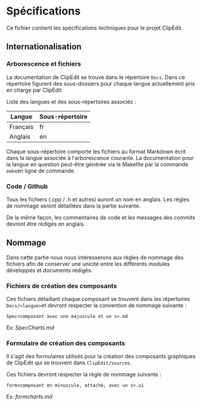# Spécifications

Ce fichier contient les spécifications techniques pour le projet ClipEdit.

## Internationalisation

###  Arborescence et fichiers

La documentation de ClipEdit se trouve dans le répertoire `Docs`. Dans ce répertoire figurent des sous-dossiers pour chaque langue actuellement pris en charge par ClipEdit.

Liste des langues et des sous-répertoires associés :

| Langue       	| 	Sous-répertoire	|
| ----------------	| ---------------------------- 	|
| Français     	| fr      				|
| Anglais 		| en					|

Chaque sous-répertoire comporte les fichiers au format Markdown écrit dans la langue associée à l'arborescence courante. La documentation pour la langue en question peut-être générée via le Makefile par la commande `make`en ligne de commande.

### Code / Github

Tous les fichiers (.cpp / .h et autres) auront un nom en anglais. Les règles de nommage seront détaillées dans la partie suivante.

De la même façon, les commentaires de code et les messages des commits devront être rédigés en anglais.

## Nommage

Dans cette partie nous nous intéresserons aux règles de nommage des fichiers afin de conserver une unicité entre les différents modules développés et documents rédigés.

### Fichiers de création des composants

Ces fichiers détaillant chaque composant se trouvent dans les répertoires `Docs/<langue>`et devront respecter la convention de nommage suivante :

`Spec<composant avec une majuscule et un s>.md`

Ex: *SpecCharts.md*

### Formulaire de création des composants

Il s'agit des formulaires utilisés pour la création des composants graphiques de ClipEdit qui se trouvent dans `ClipEdit/sources`.

Ces fichiers devront respecter la règle de nommage suivante :

`form<composant en minuscule, attaché, avec un s>.ui`

Ex: *formcharts.md*

